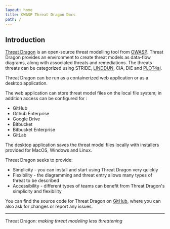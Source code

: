 ```yaml
---
layout: home
title: OWASP Threat Dragon Docs
path: /
---
```


## Introduction

[Threat Dragon][td] is an open-source threat modelling tool from [OWASP][owasp].
Threat Dragon provides an environment to create threat models as
data-flow diagrams, along with associated threats and remediations.
The threats threats can be categorized using STRIDE, [LINDDUN][linddun],
CIA, DIE and [PLOT4ai][plot4ai].

Threat Dragon can be run as a containerized web application or as a desktop application.

The web application can store threat model files on the local file system; in addition access can be configured for :

- GitHub
- Github Enterprise
- Google Drive
- Bitbucket
- Bitbucket Enterprise
- GitLab

The desktop application saves the threat model files locally
with installers provided for MacOS, Windows and Linux.

Threat Dragon seeks to provide:

- Simplicity - you can install and start using Threat Dragon very quickly
- Flexibility - the diagramming and threat entry allows many types of threat to be described
- Accessibility - different types of teams can benefit from Threat Dragon's simplicity and flexibility

You can find the source code for Threat Dragon on [GitHub][repo],
where you can also ask for changes or report any issues.

----

Threat Dragon: _making threat modeling less threatening_

[linddun]: https://www.linddun.org/
[owasp]: https://www.owasp.org
[plot4ai]: https://plot4.ai/
[repo]: https://github.com/OWASP/threat-dragon
[td]: http://owasp.org/www-project-threat-dragon
